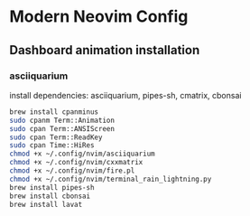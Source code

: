 # Modern Neovim Config

## Dashboard animation installation

### asciiquarium

install dependencies: asciiquarium, pipes-sh, cmatrix, cbonsai
```zsh
brew install cpanminus
sudo cpanm Term::Animation
sudo cpan Term::ANSIScreen
sudo cpan Term::ReadKey
sudo cpan Time::HiRes
chmod +x ~/.config/nvim/asciiquarium
chmod +x ~/.config/nvim/cxxmatrix
chmod +x ~/.config/nvim/fire.pl
chmod +x ~/.config/nvim/terminal_rain_lightning.py
brew install pipes-sh
brew install cbonsai
brew install lavat
```

